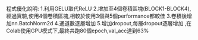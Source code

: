 
程式優化說明:
 1.利用GELU取代ReLU
 2.增加至4個卷積區塊(BLOCK1-BLOCK4),經過實驗,使用4個卷積區塊,相較於使用3個與5個performance都較佳
 3.卷積後增加nn.BatchNorm2d
 4.通道數逐層增加
 5.增加dropout,每層dropout逐層增加
 ,在Colab使用GPU模式下,最終共跑80個epoch,val_acc達到63%
